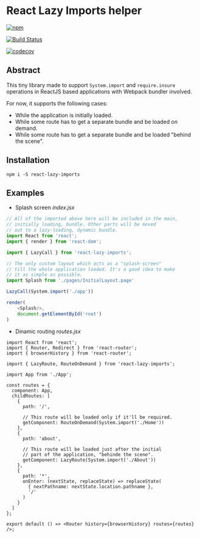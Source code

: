 # React Lazy Imports helper

[![npm](https://img.shields.io/npm/v/npm.svg)](https://www.npmjs.com/package/react-lazy-imports)

[![Build Status](https://travis-ci.org/dkarmalita/react-lazy-imports.svg?branch=master)](https://travis-ci.org/dkarmalita/react-lazy-imports)

[![codecov](https://codecov.io/gh/dkarmalita/react-lazy-imports/branch/master/graph/badge.svg)](https://codecov.io/gh/dkarmalita/react-lazy-imports)

## Abstract

This tiny library made to support `System.import` and `require.insure` operations in ReactJS based applications with Webpack bundler involved. 

For now, it supports the following cases:

* While the application is initially loaded.
* While some route has to get a separate bundle and be loaded on demand.
* While some route has to get a separate bundle and be loaded "behind the scene".

## Installation

`npm i -S react-lazy-imports`

## Examples

* Splash screen
_index.jsx_
```js
// All of the imported above here will be included in the main,
// initially loading, bundle. Other parts will be moved
// out to a lazy-loading, dynamic bundle.
import React from 'react';
import { render } from 'react-dom';

import { LazyCall } from 'react-lazy-imports';

// The only custom layout which acts as a "splash-screen"
// till the whole application loaded. It's a good idea to make
// it as simple as possible.
import Splash from './pages/InitialLayout.page'

LazyCall(System.import('./app'))

render(
    <Splash/>,
    document.getElementById('root')
)
```

* Dinamic routing
_routes.jsx_
```
import React from 'react';
import { Router, Redirect } from 'react-router';
import { browserHistory } from 'react-router';

import { LazyRoute, RouteOnDemand } from 'react-lazy-imports';

import App from './App';

const routes = {
  component: App,
  childRoutes: [
    {
      path: '/',

      // This route will be loaded only if it'll be required.
      getComponent: RouteOnDemand(System.import('./Home'))
    },
    {
      path: 'about',

      // This route will be loaded just after the initial 
      // part of the application, "behinde the scene".
      getComponent: LazyRoute(System.import('./About'))
    },
    {
      path: '*',
      onEnter: (nextState, replaceState) => replaceState(
        { nextPathname: nextState.location.pathname }, 
        '/'
      )
    }
  ]
};

export default () => <Router history={browserHistory} routes={routes} />;
```
